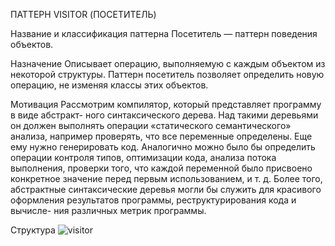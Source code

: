 ПАТТЕРН VISITOR (ПОСЕТИТЕЛЬ)

Название и классификация паттерна
Посетитель — паттерн поведения объектов.

Назначение
Описывает операцию, выполняемую с каждым объектом из некоторой
структуры. Паттерн посетитель позволяет определить новую операцию, не
изменяя классы этих объектов.

Мотивация
Рассмотрим компилятор, который представляет программу в виде абстракт-
ного синтаксического дерева. Над такими деревьями он должен выполнять
операции «статического семантического» анализа, например проверять, что
все переменные определены. Еще ему нужно генерировать код. Аналогично
можно было бы определить операции контроля типов, оптимизации кода,
анализа потока выполнения, проверки того, что каждой переменной было
присвоено конкретное значение перед первым использованием, и т. д. Более
того, абстрактные синтаксические деревья могли бы служить для красивого
оформления результатов программы, реструктурирования кода и вычисле-
ния различных метрик программы.

Структура
![visitor](/images/visitor.png)